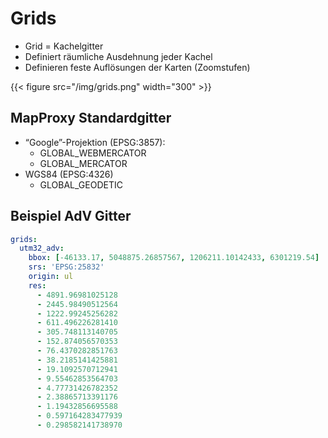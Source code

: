 # Grids


- Grid = Kachelgitter
- Definiert räumliche Ausdehnung jeder Kachel
- Definieren feste Auflösungen der Karten (Zoomstufen)

{{< figure src="/img/grids.png" width="300" >}}

## MapProxy Standardgitter

- “Google”-Projektion (EPSG:3857):
    - GLOBAL_WEBMERCATOR
    - GLOBAL_MERCATOR
- WGS84 (EPSG:4326)
    - GLOBAL_GEODETIC

## Beispiel AdV Gitter

```yaml
grids:
  utm32_adv:
    bbox: [-46133.17, 5048875.26857567, 1206211.10142433, 6301219.54]
    srs: 'EPSG:25832'
    origin: ul
    res:
      - 4891.96981025128
      - 2445.98490512564
      - 1222.99245256282
      - 611.496226281410
      - 305.748113140705
      - 152.874056570353
      - 76.4370282851763
      - 38.2185141425881
      - 19.1092570712941
      - 9.55462853564703
      - 4.77731426782352
      - 2.38865713391176
      - 1.19432856695588
      - 0.597164283477939
      - 0.298582141738970
```
